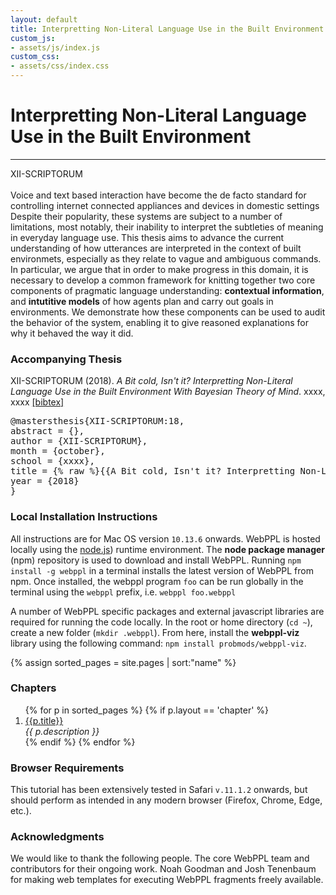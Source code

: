 ```yaml
---
layout: default
title: Interpretting Non-Literal Language Use in the Built Environment
custom_js:
- assets/js/index.js
custom_css:
- assets/css/index.css
---
```


<div id="header">
  <h1 id='title'>Interpretting Non-Literal Language Use in the Built Environment</h1>
  <hr class='edition' />
  <span class="authors">XII-SCRIPTORUM</span>
</div>

<br />
Voice and text based interaction have become the de facto standard for controlling internet connected appliances and devices in domestic settings Despite their popularity, these systems are subject to a number of limitations, most notably, their inability to interpret the subtleties of meaning in everyday language use. This thesis aims to advance the current understanding of how utterances are interpreted in the context of built environmets, especially as they relate to vague and ambiguous commands. In particular, we argue that in order to make progress in this domain, it is necessary to develop a common framework for knitting together two core components of pragmatic language understanding: <b>contextual information</b>, and <b>intutitive models</b> of how agents plan and carry out goals in environments. We demonstrate how these components can be used to audit the behavior of the system, enabling it to give reasoned explanations for why it behaved the way it did.

<div id='left'>




<h3>Accompanying Thesis</h3>
XII-SCRIPTORUM (2018). <i>A Bit cold, Isn't it? Interpretting Non-Literal Language Use in the Built Environment With Bayesian Theory of Mind</i>. xxxx, xxxx <a id="toggle-bibtex" href="#">[bibtex]</a>

<pre id="bibtex">
@mastersthesis{XII-SCRIPTORUM:18,
abstract = {},
author = {XII-SCRIPTORUM},
month = {october},
school = {xxxx},
title = {% raw %}{{A Bit cold, Isn't it? Interpretting Non-Literal Language Use in the Built Environment With Bayesian Theory of Mind.}}{% endraw %},
year = {2018}
}
</pre>

<h3>Local Installation Instructions</h3>

<p> All instructions are for Mac OS version <code>10.13.6</code> onwards. WebPPL is hosted locally using the <a href="https://nodejs.org/en/"> node.js</a>) runtime environment. The <b>node package manager</b> (npm) repository is used to download and install WebPPL. Running <code>npm install -g webppl</code> in a terminal installs the latest version of WebPPL from npm. Once installed, the webppl program <code>foo</code> can be run globally in the terminal using the <code>webppl</code> prefix, i.e. <code>webppl foo.webppl</code> </p>

<p>A number of WebPPL specific packages and external javascript libraries are required for running the code locally. In the root or home directory (<code>cd ~</code>), create a new folder (<code>mkdir .webppl</code>). From here, install the <b>webppl-viz</b> library using the following command: <code>npm install probmods/webppl-viz</code>. </p>




</div>

{% assign sorted_pages = site.pages | sort:"name" %}

<div id="right">

<h3>Chapters</h3>
 
<ol>
{% for p in sorted_pages %}
      {% if p.layout == 'chapter' %}
        <li><a href="{{ site.baseurl }}{{ p.url }}">{{p.title}}</a><br />
        <em>{{ p.description }}</em>
        </li>
      {% endif %}
{% endfor %}
</ol>


<h3>Browser Requirements</h3>
<p>This tutorial has been extensively tested in Safari <code>v.11.1.2</code> onwards, but should perform as intended in any modern browser (Firefox, Chrome, Edge, etc.).
</p>

<h3>Acknowledgments</h3>

<p> We would like to thank the following people. The core WebPPL team and contributors for their ongoing work. Noah Goodman and Josh Tenenbaum for making web templates for executing WebPPL fragments freely available. </p>



</div>
